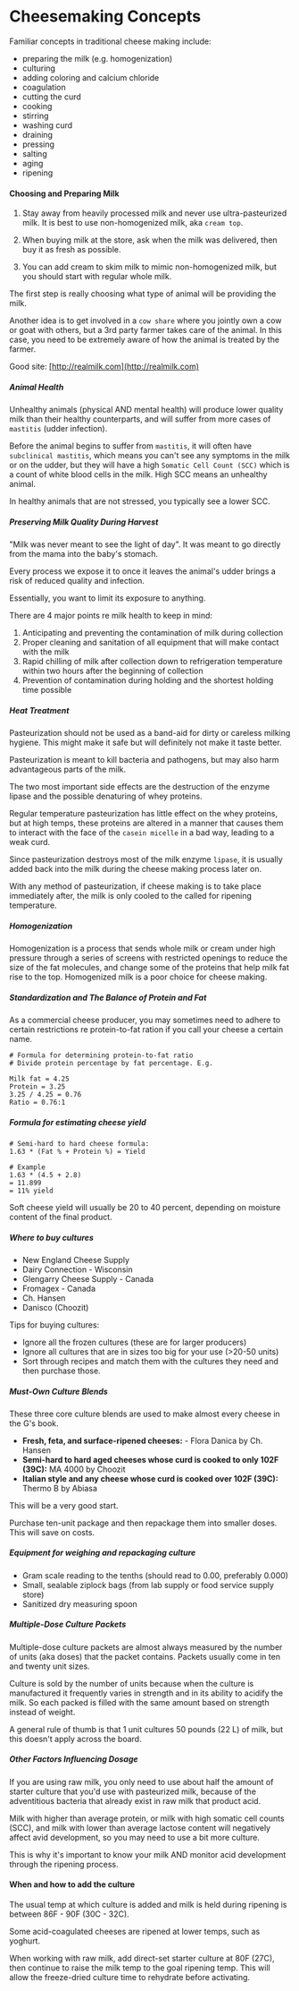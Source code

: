 # Cheesemaking Concepts

Familiar concepts in traditional cheese making include:

* preparing the milk (e.g. homogenization)
* culturing
* adding coloring and calcium chloride
* coagulation
* cutting the curd
* cooking
* stirring
* washing curd
* draining 
* pressing
* salting
* aging
* ripening

#### Choosing and Preparing Milk

1. Stay away from heavily processed milk and never use ultra-pasteurized milk. It is best to use non-homogenized milk, aka `cream top`.

2. When buying milk at the store, ask when the milk was delivered, then buy it as fresh as possible.

3. You can add cream to skim milk to mimic non-homogenized milk, but you should start with regular whole milk.

The first step is really choosing what type of animal will be providing the milk.

Another idea is to get involved in a `cow share` where you jointly own a cow or goat with others, but a 3rd party farmer takes care of the animal. In this case, you need to be extremely aware of how the animal is treated by the farmer.

Good site: [http://realmilk.com](http://realmilk.com)


##### Animal Health

Unhealthy animals (physical AND mental health) will produce lower quality milk than their healthy counterparts, and will suffer from more cases of `mastitis` (udder infection). 

Before the animal begins to suffer from `mastitis`, it will often have `subclinical mastitis`, which means you can't see any symptoms in the milk or on the udder, but they will have a high `Somatic Cell Count (SCC)` which is a count of white blood cells in the milk. High SCC means an unhealthy animal.

In healthy animals that are not stressed, you typically see a lower SCC.

##### Preserving Milk Quality During Harvest

"Milk was never meant to see the light of day". It was meant to go directly from the mama into the baby's stomach.

Every process we expose it to once it leaves the animal's udder brings a risk of reduced quality and infection.

Essentially, you want to limit its exposure to anything.

There are 4 major points re milk health to keep in mind:

1. Anticipating and preventing the contamination of milk during collection
2. Proper cleaning and sanitation of all equipment that will make contact with the milk
3. Rapid chilling of milk after collection down to refrigeration temperature within two hours after the beginning of collection
4. Prevention of contamination during holding and the shortest holding time possible

##### Heat Treatment 

Pasteurization should not be used as a band-aid for dirty or careless milking hygiene. This might make it safe but will definitely not make it taste better.

Pasteurization is meant to kill bacteria and pathogens, but may also harm advantageous parts of the milk.

The two most important side effects are the destruction of the enzyme lipase and the possible denaturing of whey proteins. 

Regular temperature pasteurization has little effect on the whey proteins, but at high temps, these proteins are altered in a manner that causes them to interact with the face of the `casein micelle` in a bad way, leading to a weak curd.

Since pasteurization destroys most of the milk enzyme `lipase`, it is usually added back into the milk during the cheese making process later on.

With any method of pasteurization, if cheese making is to take place immediately after, the milk is only cooled to the called for ripening temperature. 

##### Homogenization

Homogenization is a process that sends whole milk or cream under high pressure through a series of screens with restricted openings to reduce the size of the fat molecules, and change some of the proteins that help milk fat rise to the top. Homogenized milk is a poor choice for cheese making.


##### Standardization and The Balance of Protein and Fat

As a commercial cheese producer, you may sometimes need to adhere to certain restrictions re protein-to-fat ration if you call your cheese a certain name.

	# Formula for determining protein-to-fat ratio
	# Divide protein percentage by fat percentage. E.g.
	
	Milk fat = 4.25
	Protein = 3.25
	3.25 / 4.25 = 0.76
	Ratio = 0.76:1
	

##### Formula	for estimating cheese yield

	# Semi-hard to hard cheese formula:
	1.63 * (Fat % + Protein %) = Yield
	
	# Example
	1.63 * (4.5 + 2.8)
	= 11.899
	= 11% yield

Soft cheese yield will usually be 20 to 40 percent, depending on moisture content of the final product.

##### Where to buy cultures

* New England Cheese Supply
* Dairy Connection - Wisconsin
* Glengarry Cheese Supply - Canada
* Fromagex - Canada
* Ch. Hansen
* Danisco (Choozit)

Tips for buying cultures:

* Ignore all the frozen cultures (these are for larger producers)
* Ignore all cultures that are in sizes too big for your use (>20-50 units)
* Sort through recipes and match them with the cultures they need and then purchase those.

##### Must-Own Culture Blends

These three core culture blends are used to make almost every cheese in the G's book.

* **Fresh, feta, and surface-ripened cheeses:** - Flora Danica by Ch. Hansen
* **Semi-hard to hard aged cheeses whose curd is cooked to only 102F (39C):** MA 4000 by Choozit
* **Italian style and any cheese whose curd is cooked over 102F (39C):** Thermo B by Abiasa

This will be a very good start.

Purchase ten-unit package and then repackage them into smaller doses. This will save on costs.


##### Equipment for weighing and repackaging culture

* Gram scale reading to the tenths (should read to 0.00, preferably 0.000)
* Small, sealable ziplock bags (from lab supply or food service supply store)
* Sanitized dry measuring spoon

##### Multiple-Dose Culture Packets

Multiple-dose culture packets are almost always measured by the number of units (aka doses) that the packet contains. Packets usually come in ten and twenty unit sizes. 

Culture is sold by the number of units because when the culture is manufactured it frequently varies in strength and in its ability to acidify the milk. So each packed is filled with the same amount based on strength instead of weight.

A general rule of thumb is that 1 unit cultures 50 pounds (22 L) of milk, but this doesn't apply across the board.


##### Other Factors Influencing Dosage

If you are using raw milk, you only need to use about half the amount of starter culture that you'd use with pasteurized milk, because of the adventitious bacteria that already exist in raw milk that product acid.

Milk with higher than average protein, or milk with high somatic cell counts (SCC), and milk with lower than average lactose content will negatively affect avid development, so you may need to use a bit more culture. 

This is why it's important to know your milk AND monitor acid development through the ripening process. 

#### When and how to add the culture

The usual temp at which culture is added and milk is held during ripening is between 86F - 90F (30C - 32C).

Some acid-coagulated cheeses are ripened at lower temps, such as yoghurt.

When working with raw milk, add direct-set starter culture at 80F (27C), then continue to raise the milk temp to the goal ripening temp. This will allow the freeze-dried culture time to rehydrate before activating.




